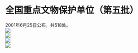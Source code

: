 # 全国重点文物保护单位（第五批）  
  
2001年6月25日公布，共518处。  
![](https://raw.gitmirror.com/szqq0512/Pic/main/img/202201212043983.jpg)  
![](https://raw.gitmirror.com/szqq0512/Pic/main/img/202201212043984.jpg)  
![](https://raw.gitmirror.com/szqq0512/Pic/main/img/202201212043985.jpg)  
![](https://raw.gitmirror.com/szqq0512/Pic/main/img/202201212043982.jpg)  